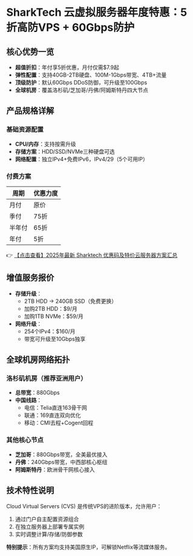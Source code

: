 # SharkTech 云虚拟服务器年度特惠：5折高防VPS + 60Gbps防护

## 核心优势一览

- **超值折扣**：年付享5折优惠，月付仅需$7.9起
- **弹性配置**：支持40GB-2TB硬盘、100M-1Gbps带宽、4TB+流量
- **顶级防护**：默认60Gbps DDoS防御，可升级至100Gbps
- **全球机房**：覆盖洛杉矶/芝加哥/丹佛/阿姆斯特丹四大节点

## 产品规格详解

### 基础资源配置
- **CPU/内存**：支持按需升级
- **存储方案**：HDD/SSD/NVMe三种硬盘可选
- **网络配置**：独立IPv4+免费IPv6，IPv4/29（5个可用IP）

### 付费方案
| 周期   | 优惠力度 |
|--------|----------|
| 月付   | 原价     |
| 季付   | 75折     |
| 半年付 | 65折     |
| 年付   | 5折      |

👉 [【点击查看】2025年最新 Sharktech 优惠码及特价云服务器方案汇总](https://bit.ly/Sharktech)

## 增值服务报价
- **存储升级**：
  - 2TB HDD → 240GB SSD（免费更换）
  - 加购2TB HDD：$9/月
  - 加购1TB NVMe：$59/月
- **网络升级**：
  - 254个IPv4：$160/月
  - 带宽可升级至10Gbps独享

## 全球机房网络拓扑

### 洛杉矶机房（推荐亚洲用户）
- **总带宽**：880Gbps
- **中国线路**：
  - 电信：Telia直连163骨干网
  - 联通：169直连双向优化
  - 移动：CMI去程+Cogent回程

### 其他核心节点
- **芝加哥**：880Gbps带宽，全美最优接入
- **丹佛**：240Gbps带宽，中西部核心枢纽
- **阿姆斯特丹**：欧洲骨干网核心接入

## 技术特性说明
Cloud Virtual Servers (CVS) 是传统VPS的进阶版本，允许用户：
1. 通过门户自主配置资源组合
2. 在独立服务器上部署专属实例
3. 实时调整计算/存储/防御参数

**特别提示**：所有方案均支持美国原生IP，可解锁Netflix等流媒体服务。